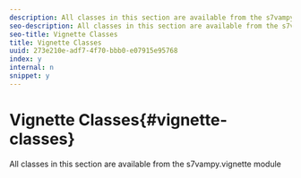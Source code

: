 ```yaml
---
description: All classes in this section are available from the s7vampy.vignette module
seo-description: All classes in this section are available from the s7vampy.vignette module
seo-title: Vignette Classes
title: Vignette Classes
uuid: 273e210e-adf7-4f70-bbb0-e07915e95768
index: y
internal: n
snippet: y
---
```


# Vignette Classes{#vignette-classes}

All classes in this section are available from the s7vampy.vignette module

